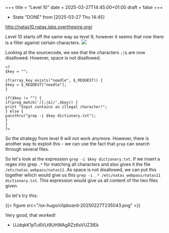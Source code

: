 +++
title = "Level 10"
date = 2025-03-27T14:45:00+01:00
draft = false
+++

-   State "DONE"       from              <span class="timestamp-wrapper"><span class="timestamp">[2025-03-27 Thu 14:45]</span></span>

<http://natas10.natas.labs.overthewire.org/>

Level 10 starts off the same way as level 9, however it seems that now there is a filter against certain characters.
![](/ox-hugo/clipboard-20250227T233639.png)

Looking at the sourcecode, we see that the characters `;|&` are now disallowed. However, space is not disallowed.

```web { linenos=true, linenostart=1 }
<?
$key = "";

if(array_key_exists("needle", $_REQUEST)) {
$key = $_REQUEST["needle"];
}

if($key != "") {
if(preg_match('/[;|&]/',$key)) {
print "Input contains an illegal character!";
} else {
passthru("grep -i $key dictionary.txt");
}
}
?>
```

So the strategy from level 9 will not work anymore. However, there is another way to exploit this - we can use the fact that `grep` can search through several files.

So let's look at the expression `grep -i $key dictionary.txt`. If we insert a regex into grep `.*` for matching all characters and also gives it the file `/etc/natas_webpass/natas11`. As space is not disallowed, we can put this together which would give us this `grep -i .* /etc/natas_webpass/natas11 dictionary.txt`. This expression would give us all content of the two files given.

So let's try this:

{{< figure src="/ox-hugo/clipboard-20250227T235043.png" >}}

Very good, that worked!

-   UJdqkK1pTu6VLt9UHWAgRZz6sVUZ3lEk

